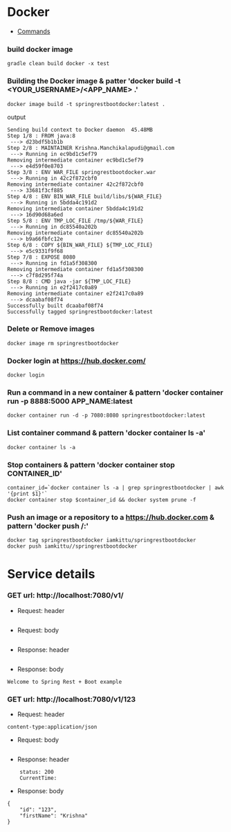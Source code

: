 # Docker
- [Commands](https://docs.docker.com/engine/reference/commandline/container_ls/#related-commands)


### build docker image
`````
gradle clean build docker -x test
`````


### Building the Docker image & patter 'docker build -t <YOUR_USERNAME>/<APP_NAME> .'
`````
docker image build -t springrestbootdocker:latest .
`````

output
`````
Sending build context to Docker daemon  45.48MB
Step 1/8 : FROM java:8
 ---> d23bdf5b1b1b
Step 2/8 : MAINTAINER Krishna.Manchikalapudi@gmail.com
 ---> Running in ec9bd1c5ef79
Removing intermediate container ec9bd1c5ef79
 ---> e4d59f0e8703
Step 3/8 : ENV WAR_FILE springrestbootdocker.war
 ---> Running in 42c2f872cbf0
Removing intermediate container 42c2f872cbf0
 ---> 33681f3cf885
Step 4/8 : ENV BIN_WAR_FILE build/libs/${WAR_FILE}
 ---> Running in 5bdda4c191d2
Removing intermediate container 5bdda4c191d2
 ---> 16d90d68a6ed
Step 5/8 : ENV TMP_LOC_FILE /tmp/${WAR_FILE}
 ---> Running in dc85540a202b
Removing intermediate container dc85540a202b
 ---> b9a66fbfc12e
Step 6/8 : COPY ${BIN_WAR_FILE} ${TMP_LOC_FILE}
 ---> e5c9331f9f68
Step 7/8 : EXPOSE 8080
 ---> Running in fd1a5f308300
Removing intermediate container fd1a5f308300
 ---> c7f8d295f74a
Step 8/8 : CMD java -jar ${TMP_LOC_FILE}
 ---> Running in e2f2417c0a89
Removing intermediate container e2f2417c0a89
 ---> dcaabaf08f74
Successfully built dcaabaf08f74
Successfully tagged springrestbootdocker:latest
`````


### Delete or Remove images
`````
docker image rm springrestbootdocker
`````

### Docker login at https://hub.docker.com/
`````
docker login
`````

### Run a command in a new container & pattern  'docker container run -p 8888:5000 APP_NAME:latest
`````
docker container run -d -p 7080:8080 springrestbootdocker:latest
`````

### List container command & pattern  'docker container ls -a'
`````
docker container ls -a
`````


### Stop containers & pattern  'docker container stop CONTAINER_ID'
`````
container_id=`docker container ls -a | grep springrestbootdocker | awk '{print $1}'`
docker container stop $container_id && docker system prune -f
`````


### Push an image or a repository to a https://hub.docker.com & pattern 'docker push <hub-user>/<repo-name>:<tag>'
`````
docker tag springrestbootdocker iamkittu/springrestbootdocker
docker push iamkittu//springrestbootdocker

`````


# Service details

### GET url: http://localhost:7080/v1/
- Request: header
```
```
- Request: body
```
```
- Response: header
```
```
- Response: body
```
Welcome to Spring Rest + Boot example
```

### GET url: http://localhost:7080/v1/123
- Request: header
```
content-type:application/json
```
- Request: body
```
```
- Response: header
```
	status: 200
	CurrentTime:

```
- Response: body
```
{
    "id": "123",
    "firstName": "Krishna"
}
```
